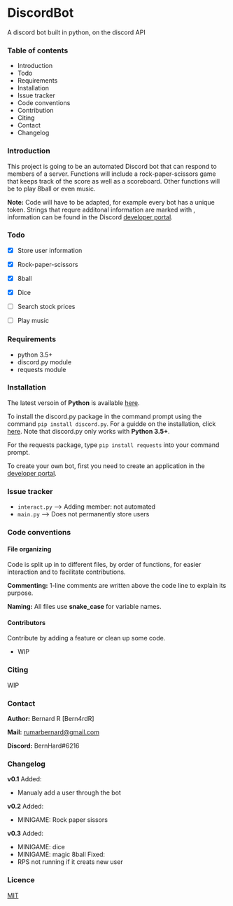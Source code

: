 # DiscordBot
A discord bot built in python, on the discord API

### Table of contents
* Introduction
* Todo
* Requirements
* Installation
* Issue tracker
* Code conventions
* Contribution
* Citing
* Contact
* Changelog

### Introduction
This project is going to be an automated Discord bot that can respond to members of a server. 
Functions will include a rock-paper-scissors game that keeps track of the score as well as a scoreboard. Other functions will be to play 8ball or even music.

**Note:**  Code will have to be adapted, for example every bot has a unique token. Strings that requre additonal information are marked with <angle brackets>, information can be found in the Discord [developer portal](https://discord.com/developers/applications).

### Todo
- [x] Store user information
- [x] Rock-paper-scissors
- [x] 8ball
- [x] Dice
- [ ] Search stock prices
- [ ] Play music


### Requirements
- python 3.5+
- discord.py module
- requests module

### Installation
The latest versoin of **Python** is available [here](https://www.python.org/downloads/).

To install the discord.py package in the command prompt using the command `pip install discord.py`. 
For a guidde on the installation, click [here](https://pypi.org/project/discord.py/). 
Note that discord.py only works with **Python 3.5+**.

For the requests package, type `pip install requests` into your command prompt.
  
To create your own bot, first you need to create an application in the [developer portal](https://discord.com/developers/applications).


### Issue tracker
- `interact.py` --> Adding member: not automated
- `main.py` --> Does not permanently store users

### Code conventions
#### File organizing
Code is split up in to different files, by order of functions, for easier interaction and to facilitate contributions.

**Commenting:**  1-line comments are written above the code line to explain its purpose.

**Naming:**  All files use **snake_case** for variable names.


#### Contributors
Contribute by adding a feature or clean up some code.
- WIP

### Citing
WIP

### Contact
**Author:**  Bernard R [Bern4rdR]

**Mail:**  [rumarbernard@gmail.com](mailto:rumarbernard@gmail.com)

**Discord:**  BernHard#6216

### Changelog
**v0.1**
  Added:
  - Manualy add a user through the bot
  
**v0.2**
  Added:
  - MINIGAME: Rock paper sissors
  
**v0.3**
  Added:
  - MINIGAME: dice
  - MINIGAME: magic 8ball
  Fixed:
  - RPS not running if it creats new user
  
### Licence
[MIT](https://choosealicense.com/licenses/mit/)
